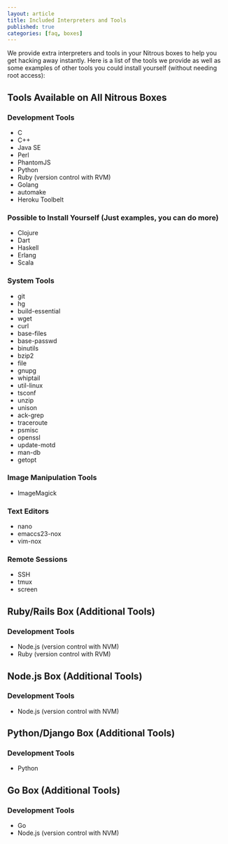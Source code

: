 ```yaml
---
layout: article
title: Included Interpreters and Tools
published: true
categories: [faq, boxes]
---
```


We provide extra interpreters and tools in your Nitrous boxes to help you get hacking away instantly. Here is a list of the tools we provide as well as some examples of other tools you could install yourself (without needing root access):

## Tools Available on All Nitrous Boxes

### Development Tools

* C
* C++
* Java SE
* Perl
* PhantomJS
* Python
* Ruby (version control with RVM)
* Golang
* automake
* Heroku Toolbelt

### Possible to Install Yourself (Just examples, you can do more)
* Clojure
* Dart
* Haskell
* Erlang
* Scala

### System Tools

* git
* hg
* build-essential
* wget
* curl
* base-files
* base-passwd
* binutils
* bzip2
* file
* gnupg
* whiptail
* util-linux
* tsconf
* unzip
* unison
* ack-grep
* traceroute
* psmisc
* openssl
* update-motd
* man-db
* getopt

### Image Manipulation Tools

* ImageMagick

### Text Editors

* nano
* emaccs23-nox
* vim-nox

### Remote Sessions

* SSH
* tmux
* screen

## Ruby/Rails Box (Additional Tools)

### Development Tools
* Node.js (version control with NVM)
* Ruby  (version control with RVM)

## Node.js Box (Additional Tools)

### Development Tools
* Node.js (version control with NVM)

## Python/Django Box (Additional Tools)

### Development Tools
* Python

## Go Box (Additional Tools)

### Development Tools
* Go
* Node.js (version control with NVM)
